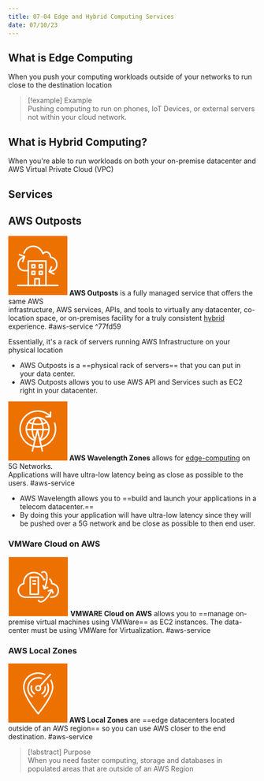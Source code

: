 ```yaml
---
title: 07-04 Edge and Hybrid Computing Services
date: 07/10/23
---
```


## What is Edge Computing

When you push your computing workloads outside of your networks to run close to the destination location 

 > 
 > \[!example\] Example  
 > Pushing computing to run on phones, IoT Devices, or external servers not within your cloud network.

## What is Hybrid Computing?

When you're able to run workloads on both your on-premise datacenter and AWS Virtual Private Cloud (VPC)

## Services

## AWS Outposts

![35](images/icons/Outposts_Icon.png) **AWS Outposts** is a fully managed service that offers the same AWS  
infrastructure, AWS services, APIs, and tools to virtually any datacenter, co-location space, or on-premises facility for a truly consistent [hybrid](../01%20Cloud%20Concepts/01-08%20Cloud%20Computing%20Deployment%20Models.md#hybrid-cloud) experience. #aws-service  ^77fd59

Essentially, it's a rack of servers running AWS Infrastructure on your physical location

* AWS Outposts is a ==physical rack of servers== that you can put in your data center. 
* AWS Outposts allows you to use AWS API and Services such as EC2 right in your datacenter.

![35](images/icons/Wavelength_Zones_Icon.png) **AWS Wavelength Zones** allows for [edge-computing](07-04%20Edge%20and%20Hybrid%20Computing%20Services.md#what-is-edge-computing) on 5G Networks.  
Applications will have ultra-low latency being as close as possible to the users. #aws-service

* AWS Wavelength allows you to ==build and launch your applications in a telecom datacenter.==
* By doing this your application will have ultra-low latency since they will be pushed over a 5G network and be close as possible to then end user. 

### VMWare Cloud on AWS

![35](images/icons/VMWare_on_Cloud_Icon.png)  **VMWARE Cloud on AWS** allows you to ==manage on-premise virtual machines using VMWare== as EC2 instances. The data-center must be using VMWare for Virtualization. #aws-service 

### AWS Local Zones

![35](images/icons/Local_Zones_Icon.png) **AWS Local Zones** are ==edge datacenters located outside of an AWS region== so you can use AWS closer to the end destination. #aws-service 

 > 
 > \[!abstract\] Purpose  
 > When you need faster computing, storage and databases in populated areas that are outside of an AWS Region
